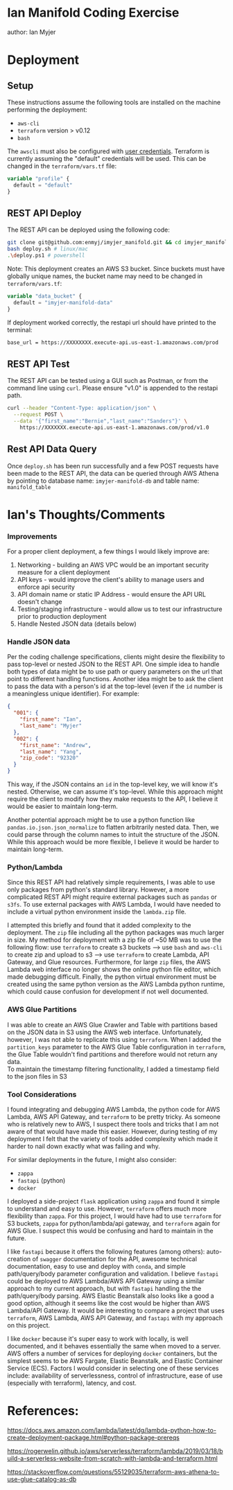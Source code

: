 # Ian Manifold Coding Exercise
author: Ian Myjer

# Deployment

## Setup
These instructions assume the following tools are installed on the machine performing the deployment:

  - `aws-cli`    
  - `terraform` version > v0.12     
  - `bash`      

The `awscli` must also be configured with [user credentials](https://docs.aws.amazon.com/cli/latest/userguide/cli-chap-configure.html#cli-quick-configuration). Terraform is currently assuming the "default" credentials will be used. This can be changed in the `terraform/vars.tf` file:
```terraform
variable "profile" {
  default = "default"
}
```


## REST API Deploy

The REST API can be deployed using the following code:
```bash
git clone git@github.com:enmyj/imyjer_manifold.git && cd imyjer_manifold
bash deploy.sh # linux/mac
.\deploy.ps1 # powershell
```

Note: This deployment creates an AWS S3 bucket. Since buckets must have globally unique names, the bucket name may need to be changed in `terraform/vars.tf`: 
```terraform
variable "data_bucket" {
  default = "imyjer-manifold-data"
}
```

If deployment worked correctly, the restapi url should have printed to the terminal: 

```bash
base_url = https://XXXXXXXX.execute-api.us-east-1.amazonaws.com/prod
```

## REST API Test

The REST API can be tested using a GUI such as Postman, or from the command line using `curl`. Please ensure "v1.0" is appended to the restapi path. 

```bash
curl --header "Content-Type: application/json" \
  --request POST \
  --data '{"first_name":"Bernie","last_name":"Sanders"}' \
    https://XXXXXXX.execute-api.us-east-1.amazonaws.com/prod/v1.0
```

## Rest API Data Query
Once `deploy.sh` has been run successfully and a few POST requests have been made to the REST API, the data can be queried through AWS Athena by pointing to database name: `imyjer-manifold-db` and table name: `manifold_table`


# Ian's Thoughts/Comments

### Improvements

For a proper client deployment, a few things I would likely improve are:

1. Networking - building an AWS VPC would be an important security measure for a client deployment
2. API keys - would improve the client's ability to manage users and enforce api security
3. API domain name or static IP Address - would ensure the API URL doesn't change
4. Testing/staging infrastructure - would allow us to test our infrastructure prior to production deployment
5. Handle Nested JSON data (details below)

### Handle JSON data
Per the coding challenge specifications, clients might desire the flexibility to pass top-level or nested JSON to the REST API. One simple idea to handle both types of data might be to use path or query parameters on the url that point to different handling functions. Another idea might be to ask the client to pass the data with a person's id at the top-level (even if the `id` number is a meaningless unique identifier). For example: 
```json
{
  "001": {
    "first_name": "Ian",
    "last_name": "Myjer"
  },
  "002": {
    "first_name": "Andrew",
    "last_name": "Yang",
    "zip_code": "92320"
  }
}
```
This way, if the JSON contains an `id` in the top-level key, we will know it's nested. Otherwise, we can assume it's top-level. While this approach might require the client to modify how they make requests to the API, I believe it would be easier to maintain long-term.    

Another potential approach might be to use a python function like `pandas.io.json.json_normalize` to flatten arbitrarily nested data. Then, we could parse through the column names to intuit the structure of the JSON. While this approach would be more flexible, I believe it would be harder to maintain long-term. 

### Python/Lambda

Since this REST API had relatively simple requirements, I was able to use only packages from python's standard library. However, a more complicated REST API might require external packages such as `pandas` or `s3fs`. To use external packages with AWS Lambda, I would have needed to include a virtual python environment inside the `lambda.zip` file.

I attempted this briefly and found that it added complexity to the deployment. The `zip` file including all the python packages was much larger in size. My method for deployment with a zip file of ~50 MB was to use the following flow: use `terraform` to create s3 buckets --> use `bash` and `aws-cli` to create zip and upload to s3 --> use `terraform` to create Lambda, API Gateway, and Glue resources. Furthermore, for large `zip` files, the AWS Lambda web interface no longer shows the online python file editor, which made debugging difficult. Finally, the python virtual environment must be created using the same python version as the AWS Lambda python runtime, which could cause confusion for development if not well documented. 

### AWS Glue Partitions

I was able to create an AWS Glue Crawler and Table with partitions based on the JSON data in S3 using the AWS web interface. Unfortunately, however, I was not able to replicate this using `terraform`. When I added the `partition_keys` parameter to the AWS Glue Table configuration in `terraform`, the Glue Table wouldn't find partitions and therefore would not return any data.    
To maintain the timestamp filtering functionality, I added a timestamp field to the json files in S3

### Tool Considerations

I found integrating and debugging AWS Lambda, the python code for AWS Lambda, AWS API Gateway, and `terraform` to be pretty tricky. As someone who is relatively new to AWS, I suspect there tools and tricks that I am not aware of that would have made this easier. However, during testing of my deployment I felt that the variety of tools added complexity which made it harder to nail down exactly what was failing and why.   

For similar deployments in the future, I might also consider: 

  - `zappa`
  - `fastapi` (python)
  - `docker`

I deployed a side-project `flask` application using `zappa` and found it simple to understand and easy to use. However, `terraform` offers much more flexibility than `zappa`. For this project, I would have had to use `terraform` for S3 buckets, `zappa` for python/lambda/api gateway, and `terraform` again for AWS Glue. I suspect this would be confusing and hard to maintain in the future.    

I like `fastapi` because it offers the following features (among others): auto-creation of `swagger` documentation for the API, awesome technical documentation, easy to use and deploy with `conda`, and simple path/query/body parameter configuration and validation. I believe `fastapi` could be deployed to AWS Lambda/AWS API Gateway using a similar approach to my current approach, but with `fastapi` handling the the path/query/body parsing. AWS Elastic Beanstalk also looks like a good a good option, although it seems like the cost would be higher than AWS Lambda/API Gateway. It would be interesting to compare a project that uses `terraform`, AWS Lambda, AWS API Gateway, and `fastapi` with my approach on this project.   

I like `docker` because it's super easy to work with locally, is well documented, and it behaves essentially the same when moved to a server. AWS offers a number of services for deploying `docker` containers, but the simplest seems to be AWS Fargate, Elastic Beanstalk, and Elastic Container Service (ECS). Factors I would consider in selecting one of these services include: availability of serverlessness, control of infrastructure, ease of use (especially with terraform), latency, and cost. 


# References:
https://docs.aws.amazon.com/lambda/latest/dg/lambda-python-how-to-create-deployment-package.html#python-package-prereqs

https://rogerwelin.github.io/aws/serverless/terraform/lambda/2019/03/18/build-a-serverless-website-from-scratch-with-lambda-and-terraform.html

https://stackoverflow.com/questions/55129035/terraform-aws-athena-to-use-glue-catalog-as-db
